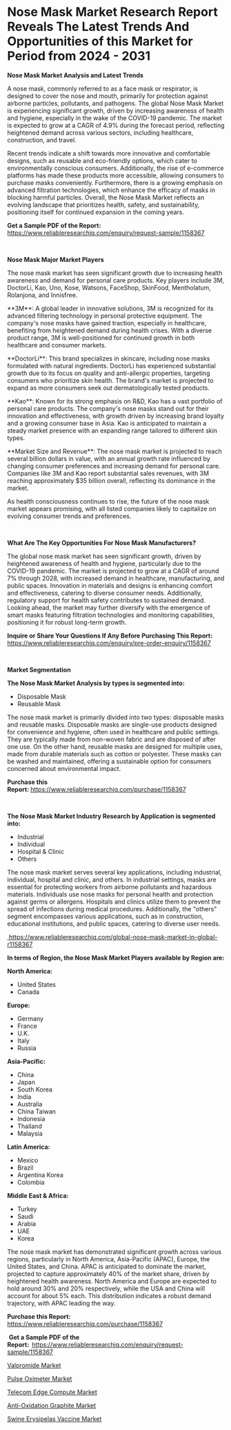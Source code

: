 <p><h1>Nose Mask Market Research Report Reveals The Latest Trends And Opportunities of this Market for Period from 2024 - 2031</h1></p><p><strong>Nose Mask Market Analysis and Latest Trends</strong></p>
<p><p>A nose mask, commonly referred to as a face mask or respirator, is designed to cover the nose and mouth, primarily for protection against airborne particles, pollutants, and pathogens. The global Nose Mask Market is experiencing significant growth, driven by increasing awareness of health and hygiene, especially in the wake of the COVID-19 pandemic. The market is expected to grow at a CAGR of 4.9% during the forecast period, reflecting heightened demand across various sectors, including healthcare, construction, and travel.</p><p>Recent trends indicate a shift towards more innovative and comfortable designs, such as reusable and eco-friendly options, which cater to environmentally conscious consumers. Additionally, the rise of e-commerce platforms has made these products more accessible, allowing consumers to purchase masks conveniently. Furthermore, there is a growing emphasis on advanced filtration technologies, which enhance the efficacy of masks in blocking harmful particles. Overall, the Nose Mask Market reflects an evolving landscape that prioritizes health, safety, and sustainability, positioning itself for continued expansion in the coming years.</p></p>
<p><strong>Get a Sample PDF of the Report:&nbsp;</strong> <a href="https://www.reliableresearchiq.com/enquiry/request-sample/1158367?utm_campaign=100&utm_medium=2&utm_source=Github&utm_content=ia&utm_term=05122024&utm_id=nose-mask">https://www.reliableresearchiq.com/enquiry/request-sample/1158367</a></p>
<p>&nbsp;</p>
<p><strong>Nose Mask Major Market Players</strong></p>
<p><p>The nose mask market has seen significant growth due to increasing health awareness and demand for personal care products. Key players include 3M, DoctorLi, Kao, Uno, Kose, Watsons, FaceShop, SkinFood, Mentholatum, Rolanjona, and Innisfree.</p><p>**3M**: A global leader in innovative solutions, 3M is recognized for its advanced filtering technology in personal protective equipment. The company's nose masks have gained traction, especially in healthcare, benefiting from heightened demand during health crises. With a diverse product range, 3M is well-positioned for continued growth in both healthcare and consumer markets.</p><p>**DoctorLi**: This brand specializes in skincare, including nose masks formulated with natural ingredients. DoctorLi has experienced substantial growth due to its focus on quality and anti-allergic properties, targeting consumers who prioritize skin health. The brand's market is projected to expand as more consumers seek out dermatologically tested products.</p><p>**Kao**: Known for its strong emphasis on R&D, Kao has a vast portfolio of personal care products. The company's nose masks stand out for their innovation and effectiveness, with growth driven by increasing brand loyalty and a growing consumer base in Asia. Kao is anticipated to maintain a steady market presence with an expanding range tailored to different skin types.</p><p>**Market Size and Revenue**: The nose mask market is projected to reach several billion dollars in value, with an annual growth rate influenced by changing consumer preferences and increasing demand for personal care. Companies like 3M and Kao report substantial sales revenues, with 3M reaching approximately $35 billion overall, reflecting its dominance in the market.</p><p>As health consciousness continues to rise, the future of the nose mask market appears promising, with all listed companies likely to capitalize on evolving consumer trends and preferences.</p></p>
<p>&nbsp;</p>
<p><strong>What Are The Key Opportunities For Nose Mask Manufacturers?</strong></p>
<p><p>The global nose mask market has seen significant growth, driven by heightened awareness of health and hygiene, particularly due to the COVID-19 pandemic. The market is projected to grow at a CAGR of around 7% through 2028, with increased demand in healthcare, manufacturing, and public spaces. Innovation in materials and designs is enhancing comfort and effectiveness, catering to diverse consumer needs. Additionally, regulatory support for health safety contributes to sustained demand. Looking ahead, the market may further diversify with the emergence of smart masks featuring filtration technologies and monitoring capabilities, positioning it for robust long-term growth.</p></p>
<p><strong>Inquire or Share Your Questions If Any Before Purchasing This Report:</strong> <a href="https://www.reliableresearchiq.com/enquiry/pre-order-enquiry/1158367?utm_campaign=100&utm_medium=2&utm_source=Github&utm_content=ia&utm_term=05122024&utm_id=nose-mask">https://www.reliableresearchiq.com/enquiry/pre-order-enquiry/1158367</a></p>
<p>&nbsp;</p>
<p><strong>Market Segmentation</strong></p>
<p><strong>The Nose Mask Market Analysis by types is segmented into:</strong></p>
<p><ul><li>Disposable Mask</li><li>Reusable Mask</li></ul></p>
<p><p>The nose mask market is primarily divided into two types: disposable masks and reusable masks. Disposable masks are single-use products designed for convenience and hygiene, often used in healthcare and public settings. They are typically made from non-woven fabric and are disposed of after one use. On the other hand, reusable masks are designed for multiple uses, made from durable materials such as cotton or polyester. These masks can be washed and maintained, offering a sustainable option for consumers concerned about environmental impact.</p></p>
<p><strong>Purchase this Report:&nbsp;</strong><a href="https://www.reliableresearchiq.com/purchase/1158367?utm_campaign=100&utm_medium=2&utm_source=Github&utm_content=ia&utm_term=05122024&utm_id=nose-mask">https://www.reliableresearchiq.com/purchase/1158367</a></p>
<p>&nbsp;</p>
<p><strong>The Nose Mask Market Industry Research by Application is segmented into:</strong></p>
<p><ul><li>Industrial</li><li>Individual</li><li>Hospital & Clinic</li><li>Others</li></ul></p>
<p><p>The nose mask market serves several key applications, including industrial, individual, hospital and clinic, and others. In industrial settings, masks are essential for protecting workers from airborne pollutants and hazardous materials. Individuals use nose masks for personal health and protection against germs or allergens. Hospitals and clinics utilize them to prevent the spread of infections during medical procedures. Additionally, the "others" segment encompasses various applications, such as in construction, educational institutions, and public spaces, catering to diverse user needs.</p></p>
<p><a href="https://www.reliableresearchiq.com/global-nose-mask-market-in-global-r1158367?utm_campaign=100&utm_medium=2&utm_source=Github&utm_content=ia&utm_term=05122024&utm_id=nose-mask">&nbsp;https://www.reliableresearchiq.com/global-nose-mask-market-in-global-r1158367</a></p>
<p><strong>In terms of Region, the Nose Mask Market Players available by Region are:</strong></p>
<p>
    <p> <strong> North America: </strong>
        <ul>
            <li>United States</li>
            <li>Canada</li>
        </ul>
        </p> 
    <p> <strong> Europe: </strong>
        <ul>
            <li>Germany</li>
            <li>France</li>
            <li>U.K.</li>
            <li>Italy</li>
            <li>Russia</li>
        </ul>
        </p> 
    <p> <strong> Asia-Pacific: </strong>
        <ul>
            <li>China</li>
            <li>Japan</li>
            <li>South Korea</li>
            <li>India</li>
            <li>Australia</li>
            <li>China Taiwan</li>
            <li>Indonesia</li>
            <li>Thailand</li>
            <li>Malaysia</li>
        </ul>
        </p> 
    <p> <strong> Latin America: </strong>
        <ul>
            <li>Mexico</li>
            <li>Brazil</li>
            <li>Argentina Korea</li>
            <li>Colombia</li>
        </ul>
        </p> 
    <p> <strong> Middle East & Africa: </strong>
        <ul>
            <li>Turkey</li>
            <li>Saudi</li>
            <li>Arabia</li>
            <li>UAE</li>
            <li>Korea</li>
        </ul>
    </p>
    </p>
<p><p>The nose mask market has demonstrated significant growth across various regions, particularly in North America, Asia-Pacific (APAC), Europe, the United States, and China. APAC is anticipated to dominate the market, projected to capture approximately 40% of the market share, driven by heightened health awareness. North America and Europe are expected to hold around 30% and 20% respectively, while the USA and China will account for about 5% each. This distribution indicates a robust demand trajectory, with APAC leading the way.</p></p>
<p><strong>Purchase this Report: </strong><a href="https://www.reliableresearchiq.com/purchase/1158367?utm_campaign=100&utm_medium=2&utm_source=Github&utm_content=ia&utm_term=05122024&utm_id=nose-mask">https://www.reliableresearchiq.com/purchase/1158367</a></p>
<p>&nbsp;<strong>Get a Sample PDF of the Report:&nbsp;&nbsp;</strong><a href="https://www.reliableresearchiq.com/enquiry/request-sample/1158367?utm_campaign=100&utm_medium=2&utm_source=Github&utm_content=ia&utm_term=05122024&utm_id=nose-mask">https://www.reliableresearchiq.com/enquiry/request-sample/1158367</a></p>
<p><strong></strong></p>
<p><p><a href="https://www.linkedin.com/pulse/examining-market-forces-influencing-valpromide-size-growth-7fcre?utm_campaign=100&utm_medium=2&utm_source=Github&utm_content=ia&utm_term=05122024&utm_id=nose-mask">Valpromide Market</a></p><p><a href="https://www.linkedin.com/pulse/pulse-oximeter-market-global-regional-analysis-focus-region-2qhec?utm_campaign=100&utm_medium=2&utm_source=Github&utm_content=ia&utm_term=05122024&utm_id=nose-mask">Pulse Oximeter Market</a></p><p><a href="https://issuu.com/reportprime-2/docs/telecom-edge-compute-market-size-2030.pptx?utm_campaign=100&utm_medium=2&utm_source=Github&utm_content=ia&utm_term=05122024&utm_id=nose-mask">Telecom Edge Compute Market</a></p><p><a href="https://issuu.com/reportprime-2/docs/anti-oxidation-graphite-market-size-2030.pptx?utm_campaign=100&utm_medium=2&utm_source=Github&utm_content=ia&utm_term=05122024&utm_id=nose-mask">Anti-Oxidation Graphite Market</a></p><p><a href="https://www.linkedin.com/pulse/growth-forecast-swine-erysipelas-vaccine-market-projected-r9e2e?utm_campaign=100&utm_medium=2&utm_source=Github&utm_content=ia&utm_term=05122024&utm_id=nose-mask">Swine Erysipelas Vaccine Market</a></p></p>
